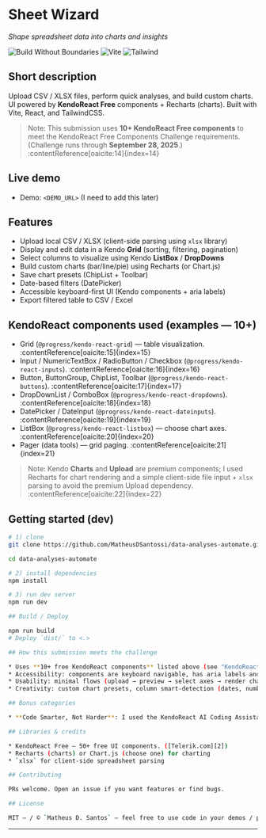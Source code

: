 # Sheet Wizard

*Shape spreadsheet data into charts and insights*  

![Build Without Boundaries](https://img.shields.io/badge/KendoReact-Challenge-blue) ![Vite](https://img.shields.io/badge/Vite-✅-pink) ![Tailwind](https://img.shields.io/badge/Tailwind-✅-06b6d4)

## Short description

Upload CSV / XLSX files, perform quick analyses, and build custom charts. UI powered by **KendoReact Free** components + Recharts (charts). Built with Vite, React, and TailwindCSS.

> Note: This submission uses **10+ KendoReact Free components** to meet the KendoReact Free Components Challenge requirements. (Challenge runs through **September 28, 2025**.) :contentReference[oaicite:14]{index=14}

## Live demo

- Demo: `<DEMO_URL>` (I need to add this later)

## Features

- Upload local CSV / XLSX (client-side parsing using `xlsx` library)
- Display and edit data in a Kendo **Grid** (sorting, filtering, pagination)
- Select columns to visualize using Kendo **ListBox** / **DropDowns**
- Build custom charts (bar/line/pie) using Recharts (or Chart.js)
- Save chart presets (ChipList + Toolbar)
- Date-based filters (DatePicker)
- Accessible keyboard-first UI (Kendo components + aria labels)
- Export filtered table to CSV / Excel

## KendoReact components used (examples — 10+)

- Grid (`@progress/kendo-react-grid`) — table visualization. :contentReference[oaicite:15]{index=15}
- Input / NumericTextBox / RadioButton / Checkbox (`@progress/kendo-react-inputs`). :contentReference[oaicite:16]{index=16}
- Button, ButtonGroup, ChipList, Toolbar (`@progress/kendo-react-buttons`). :contentReference[oaicite:17]{index=17}
- DropDownList / ComboBox (`@progress/kendo-react-dropdowns`). :contentReference[oaicite:18]{index=18}
- DatePicker / DateInput (`@progress/kendo-react-dateinputs`). :contentReference[oaicite:19]{index=19}
- ListBox (`@progress/kendo-react-listbox`) — choose chart axes. :contentReference[oaicite:20]{index=20}
- Pager (data tools) — grid paging. :contentReference[oaicite:21]{index=21}

> Note: Kendo **Charts** and **Upload** are premium components; I used Recharts for chart rendering and a simple client-side file input + `xlsx` parsing to avoid the premium Upload dependency. :contentReference[oaicite:22]{index=22}

## Getting started (dev)

```bash
# 1) clone
git clone https://github.com/MatheusDSantossi/data-analyses-automate.git

cd data-analyses-automate

# 2) install dependencies
npm install

# 3) run dev server
npm run dev

## Build / Deploy

npm run build
# Deploy `dist/` to <.>

## How this submission meets the challenge

* Uses **10+ free KendoReact components** listed above (see "KendoReact components used"). ([Telerik.com][2])
* Accessibility: components are keyboard navigable, has aria labels and color contrast checks.
* Usability: minimal flows (upload → preview → select axes → render chart) and tooltips + help modal.
* Creativity: custom chart presets, column smart-detection (dates, numbers), quick analysis panels.

## Bonus categories

* **Code Smarter, Not Harder**: I used the KendoReact AI Coding Assistant for quick code scaffolding of the Grid integration and some form components (describe exact areas you used it in your submission).

## Libraries & credits

* KendoReact Free — 50+ free UI components. ([Telerik.com][2])
* Recharts (charts) or Chart.js (choose one) for charting
* `xlsx` for client-side spreadsheet parsing

## Contributing

PRs welcome. Open an issue if you want features or find bugs.

## License

MIT — / © `Matheus D. Santos` — feel free to use code in your demos / portfolio.

```

---
